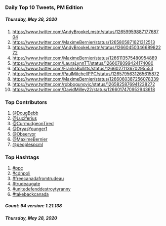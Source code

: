 ### Daily Top 10 Tweets, PM Edition
##### Thursday, May 28, 2020
 1) https://www.twitter.com/AndyBrookeLmstn/status/1265995988717768704
 2) https://www.twitter.com/MaximeBernier/status/1265805871621312513
 3) https://www.twitter.com/AndyBrookeLmstn/status/1266045034668982272
 4) https://www.twitter.com/MaximeBernier/status/1266113575480954889
 5) https://www.twitter.com/LauraLynnTT/status/1266078099424174080
 6) https://www.twitter.com/FranksBullitts/status/1266027113670295553
 7) https://www.twitter.com/PaulMitchellPPC/status/1265795631265615872
 8) https://www.twitter.com/MaximeBernier/status/1266060387256078339
 9) https://www.twitter.com/robbogunovic/status/1265825876941238272
10) https://www.twitter.com/DavidMilley22/status/1266017470952943618

### Top Contributors
  1) [@DougBebb](https://www.twitter.com/DougBebb)
  2) [@Luciferius](https://www.twitter.com/Luciferius)
  3) [@CurmudgeonTired](https://www.twitter.com/CurmudgeonTired)
  4) [@DryasYounger1](https://www.twitter.com/DryasYounger1)
  5) [@Observor](https://www.twitter.com/Observor)
  6) [@MaximeBernier](https://www.twitter.com/MaximeBernier)
  7) [@peoplespcml](https://www.twitter.com/peoplespcml)


### Top Hashtags

  1) [#ppc](https://www.twitter.com/hashtag/ppc)
  2) [#cdnpoli](https://www.twitter.com/hashtag/cdnpoli)
  3) [#freecanadafromtrudeau](https://www.twitter.com/hashtag/freecanadafromtrudeau)
  4) [#trudeaugate](https://www.twitter.com/hashtag/trudeaugate)
  5) [#unitedefenddestroytyranny](https://www.twitter.com/hashtag/unitedefenddestroytyranny)
  6) [#takebackcanada](https://www.twitter.com/hashtag/takebackcanada)

##### Count: 64	version: 1.21.138
##### Thursday, May 28, 2020

